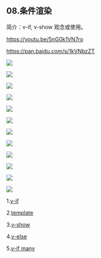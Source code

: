 
## 08.条件渲染

  简介：v-if, v-show 观念或使用。

  https://youtu.be/5nG0k1VN7ro

  https://pan.baidu.com/s/1kVNbzZT

  ![](https://github.com/bhnddowinf/vuejs-learn/blob/master/08/img/%E6%9D%A1%E4%BB%B6%E6%B8%B2%E6%9F%93.001.jpeg)

  ![](https://github.com/bhnddowinf/vuejs-learn/blob/master/08/img/%E6%9D%A1%E4%BB%B6%E6%B8%B2%E6%9F%93.002.jpeg)

  ![](https://github.com/bhnddowinf/vuejs-learn/blob/master/08/img/%E6%9D%A1%E4%BB%B6%E6%B8%B2%E6%9F%93.003.jpeg)

  ![](https://github.com/bhnddowinf/vuejs-learn/blob/master/08/img/%E6%9D%A1%E4%BB%B6%E6%B8%B2%E6%9F%93.004.jpeg)

  ![](https://github.com/bhnddowinf/vuejs-learn/blob/master/08/img/%E6%9D%A1%E4%BB%B6%E6%B8%B2%E6%9F%93.005.jpeg)

  ![](https://github.com/bhnddowinf/vuejs-learn/blob/master/08/img/%E6%9D%A1%E4%BB%B6%E6%B8%B2%E6%9F%93.006.jpeg)

  ![](https://github.com/bhnddowinf/vuejs-learn/blob/master/08/img/%E6%9D%A1%E4%BB%B6%E6%B8%B2%E6%9F%93.007.jpeg)

  ![](https://github.com/bhnddowinf/vuejs-learn/blob/master/08/img/%E6%9D%A1%E4%BB%B6%E6%B8%B2%E6%9F%93.008.jpeg)

  ![](https://github.com/bhnddowinf/vuejs-learn/blob/master/08/img/%E6%9D%A1%E4%BB%B6%E6%B8%B2%E6%9F%93.009.jpeg)

  ![](https://github.com/bhnddowinf/vuejs-learn/blob/master/08/img/%E6%9D%A1%E4%BB%B6%E6%B8%B2%E6%9F%93.010.jpeg)

  ![](https://github.com/bhnddowinf/vuejs-learn/blob/master/08/img/%E6%9D%A1%E4%BB%B6%E6%B8%B2%E6%9F%93.011.jpeg)

  ![](https://github.com/bhnddowinf/vuejs-learn/blob/master/08/img/%E6%9D%A1%E4%BB%B6%E6%B8%B2%E6%9F%93.012.jpeg)


  1.[v-if](https://github.com/bhnddowinf/vuejs-learn/blob/master/08/01%20v-if%20demo.html)

  2.[template](https://github.com/bhnddowinf/vuejs-learn/blob/master/08/02%20template.html)

  3.[v-show](https://github.com/bhnddowinf/vuejs-learn/blob/master/08/03%20v-show.html)

  4.[v-else](https://github.com/bhnddowinf/vuejs-learn/blob/master/08/04%20v-else.html)

  5.[v-if many](https://github.com/bhnddowinf/vuejs-learn/blob/master/08/05%20v-if%20many.html)
